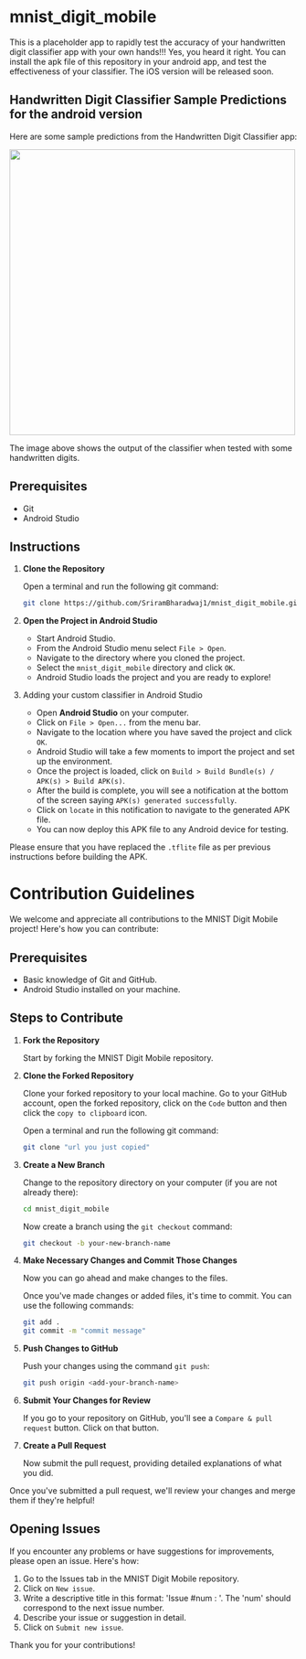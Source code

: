 # mnist_digit_mobile

This is a placeholder app to rapidly test the accuracy of your handwritten digit classifier app with your own hands!!!
Yes, you heard it right. You can install the apk file of this repository in your android app, and test the effectiveness of your classifier.
The iOS version will be released soon.

## Handwritten Digit Classifier Sample Predictions for the android version

Here are some sample predictions from the Handwritten Digit Classifier app:

<img src = 'https://github.com/SriramBharadwaj1/mnist_digit_mobile/blob/master/assets/sample_predictions.jpeg' height = 500>

The image above shows the output of the classifier when tested with some handwritten digits.


## Prerequisites

- Git
- Android Studio

## Instructions

1. **Clone the Repository**

    Open a terminal and run the following git command:

    ```bash
    git clone https://github.com/SriramBharadwaj1/mnist_digit_mobile.git
    ```

2. **Open the Project in Android Studio**

    - Start Android Studio.
    - From the Android Studio menu select `File > Open`.
    - Navigate to the directory where you cloned the project.
    - Select the `mnist_digit_mobile` directory and click `OK`.
    - Android Studio loads the project and you are ready to explore!
3. Adding your custom classifier in Android Studio
    - Open **Android Studio** on your computer.
    - Click on `File > Open...` from the menu bar.
    - Navigate to the location where you have saved the project and click `OK`.
    - Android Studio will take a few moments to import the project and set up the environment.
    - Once the project is loaded, click on `Build > Build Bundle(s) / APK(s) > Build APK(s)`.
    - After the build is complete, you will see a notification at the bottom of the screen saying `APK(s) generated successfully`.
    - Click on `locate` in this notification to navigate to the generated APK file.
    - You can now deploy this APK file to any Android device for testing.

Please ensure that you have replaced the `.tflite` file as per previous instructions before building the APK.

# Contribution Guidelines

We welcome and appreciate all contributions to the MNIST Digit Mobile project! Here's how you can contribute:

## Prerequisites

- Basic knowledge of Git and GitHub.
- Android Studio installed on your machine.

## Steps to Contribute

1. **Fork the Repository**

    Start by forking the MNIST Digit Mobile repository.

2. **Clone the Forked Repository**

    Clone your forked repository to your local machine. Go to your GitHub account, open the forked repository, click on the `Code` button and then click the `copy to clipboard` icon.

    Open a terminal and run the following git command:

    ```bash
    git clone "url you just copied"
    ```

3. **Create a New Branch**

    Change to the repository directory on your computer (if you are not already there):

    ```bash
    cd mnist_digit_mobile
    ```

    Now create a branch using the `git checkout` command:

    ```bash
    git checkout -b your-new-branch-name
    ```

4. **Make Necessary Changes and Commit Those Changes**

    Now you can go ahead and make changes to the files.

    Once you've made changes or added files, it's time to commit. You can use the following commands:

    ```bash
    git add .
    git commit -m "commit message"
    ```

5. **Push Changes to GitHub**

    Push your changes using the command `git push`:

    ```bash
    git push origin <add-your-branch-name>
    ```

6. **Submit Your Changes for Review**

    If you go to your repository on GitHub, you'll see a `Compare & pull request` button. Click on that button.

7. **Create a Pull Request**

    Now submit the pull request, providing detailed explanations of what you did.

Once you've submitted a pull request, we'll review your changes and merge them if they're helpful!

## Opening Issues

If you encounter any problems or have suggestions for improvements, please open an issue. Here's how:

1. Go to the Issues tab in the MNIST Digit Mobile repository.
2. Click on `New issue`.
3. Write a descriptive title in this format: 'Issue #num : <the issue>'. The 'num' should correspond to the next issue number.
4. Describe your issue or suggestion in detail.
5. Click on `Submit new issue`.

Thank you for your contributions!
